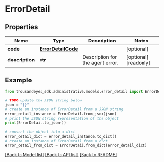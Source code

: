# ErrorDetail


## Properties

Name | Type | Description | Notes
------------ | ------------- | ------------- | -------------
**code** | [**ErrorDetailCode**](ErrorDetailCode.md) |  | [optional] 
**description** | **str** | Description for the agent error. | [optional] [readonly] 

## Example

```python
from thousandeyes_sdk.administrative.models.error_detail import ErrorDetail

# TODO update the JSON string below
json = "{}"
# create an instance of ErrorDetail from a JSON string
error_detail_instance = ErrorDetail.from_json(json)
# print the JSON string representation of the object
print(ErrorDetail.to_json())

# convert the object into a dict
error_detail_dict = error_detail_instance.to_dict()
# create an instance of ErrorDetail from a dict
error_detail_from_dict = ErrorDetail.from_dict(error_detail_dict)
```
[[Back to Model list]](../README.md#documentation-for-models) [[Back to API list]](../README.md#documentation-for-api-endpoints) [[Back to README]](../README.md)



